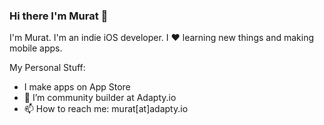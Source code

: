 ### Hi there I'm Murat 👋

I'm Murat. I'm an indie iOS developer. I ❤ learning new things and making mobile apps.

My Personal Stuff:

- I make apps on App Store
- 🔭 I’m community builder at Adapty.io
- 📫 How to reach me: murat[at]adapty.io

